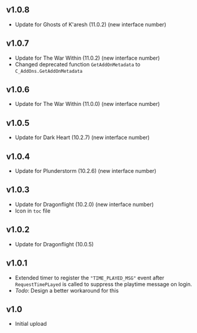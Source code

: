 ## v1.0.8
- Update for Ghosts of K'aresh (11.0.2) (new interface number)

## v1.0.7
- Update for The War Within (11.0.2) (new interface number)
- Changed deprecated function `GetAddOnMetadata` to `C_AddOns.GetAddOnMetadata`

## v1.0.6
- Update for The War Within (11.0.0) (new interface number)

## v1.0.5
- Update for Dark Heart (10.2.7) (new interface number)

## v1.0.4
- Update for Plunderstorm (10.2.6) (new interface number)

## v1.0.3
- Update for Dragonflight (10.2.0) (new interface number)
- Icon in `toc` file

## v1.0.2
- Update for Dragonflight (10.0.5)

## v1.0.1
- Extended timer to register the `"TIME_PLAYED_MSG"` event after `RequestTimePLayed` is called to suppress the playtime message on login.
- *Todo*: Design a better workaround for this

## v1.0
- Initial upload
